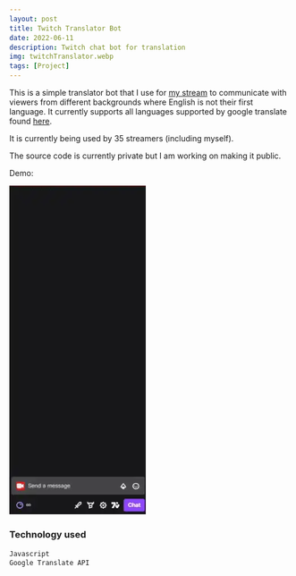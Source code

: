```yaml
---
layout: post
title: Twitch Translator Bot
date: 2022-06-11
description: Twitch chat bot for translation
img: twitchTranslator.webp
tags: [Project]
---
```


This is a simple translator bot that I use for [my stream] to communicate with viewers from different backgrounds where English is not their first language. It currently supports all languages supported by google translate found [here].

It is currently being used by 35 streamers (including myself).

The source code is currently private but I am working on making it public.

Demo:

<div class="gif-container">
  <img src="../assets/gif/twitchTranslator.webp" alt="Twitch Translator" height="588px" width="244px"/>
</div>

### Technology used

```
Javascript
Google Translate API
```

[my stream]: https://www.twitch.tv/{{site.twitch}}
[here]: https://developers.google.com/admin-sdk/directory/v1/languages
